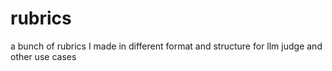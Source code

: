 # rubrics
a bunch of rubrics I made in different format and structure for llm judge and other use cases
